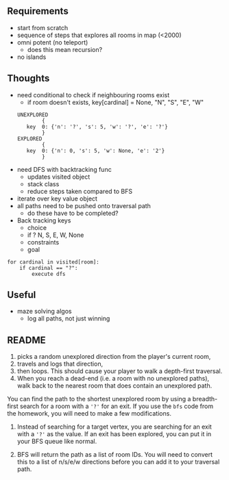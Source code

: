 ## Requirements
- start from scratch
- sequence of steps that explores all rooms in map (<2000)
- omni potent (no teleport)
    - does this mean recursion?
- no islands

## Thoughts
- need conditional to check if neighbouring rooms exist
    - if room doesn't exists, key[cardinal] = None, "N", "S", "E", "W"
    ```
    UNEXPLORED
            {
       key  0: {'n': '?', 's': 5, 'w': '?', 'e': '?'}
            }
    EXPLORED
            {
       key  0: {'n': 0, 's': 5, 'w': None, 'e': '2'}
            }
    ```
- need DFS with backtracking func
    - updates visited object
    - stack class
    - reduce steps taken compared to BFS
- iterate over key value object
- all paths need to be pushed onto traversal path
    - do these have to be completed?
- Back tracking keys
    - choice
     - if ? N, S, E, W, None
    - constraints
    - goal


```
for cardinal in visited[room]:
    if cardinal == "?":
        execute dfs
```

## Useful
- maze solving algos
    - log all paths, not just winning

## README
 1. picks a random unexplored direction from the player's current room, 
 2. travels and logs that direction, 
 3. then loops. This should cause your player to walk a depth-first traversal. 
 4. When you reach a dead-end (i.e. a room with no unexplored paths), walk back to the nearest room that does contain an unexplored path.

You can find the path to the shortest unexplored room by using a breadth-first search for a room with a `'?'` for an exit. If you use the `bfs` code from the homework, you will need to make a few modifications.

1. Instead of searching for a target vertex, you are searching for an exit with a `'?'` as the value. If an exit has been explored, you can put it in your BFS queue like normal.

2. BFS will return the path as a list of room IDs. You will need to convert this to a list of n/s/e/w directions before you can add it to your traversal path.

